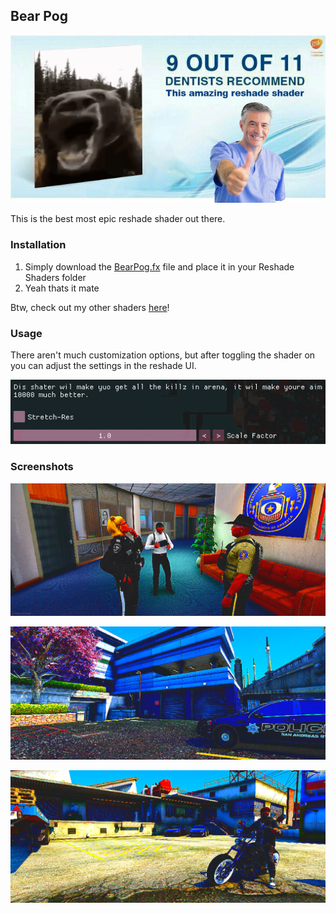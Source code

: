 ## Bear Pog
![woah](.github/9_11_dentists.png)

This is the best most epic reshade shader out there.

### Installation

1. Simply download the [BearPog.fx](BearPog.fx) file and place it in your Reshade Shaders folder
2. Yeah thats it mate

Btw, check out my other shaders [here](https://sh.coalaura.org/)!

### Usage

There aren't much customization options, but after toggling the shader on you can adjust the settings in the reshade UI.

![settings](.github/settings.png)

### Screenshots

![example_1](.github/example_1.png)

![example_2](.github/example_2.png)

![example_3](.github/example_3.png)
